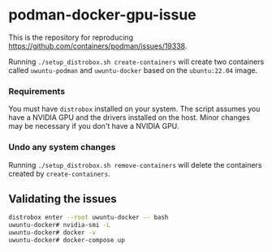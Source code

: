 # podman-docker-gpu-issue

This is the repository for reproducing https://github.com/containers/podman/issues/19338.

Running `./setup_distrobox.sh create-containers` will create two containers called `uwuntu-podman` and `uwuntu-docker` based on the `ubuntu:22.04` image.

### Requirements

You must have `distrobox` installed on your system.
The script assumes you have a NVIDIA GPU and the drivers installed on the host.
Minor changes may be necessary if you don't have a NVIDIA GPU.

### Undo any system changes

Running `./setup_distrobox.sh remove-containers` will delete the containers created by `create-containers`.

## Validating the issues

```bash
distrobox enter --root uwuntu-docker -- bash
uwuntu-docker# nvidia-smi -L
uwuntu-docker# docker -v
uwuntu-docker# docker-compose up
```
